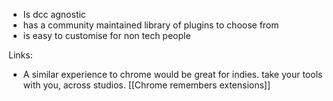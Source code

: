 - Is dcc agnostic
- has a community maintained library of plugins to choose from
- is easy to customise for non tech people

Links:
- A similar experience to chrome would be great for indies.
take your tools with you, across studios.
[[Chrome remembers extensions]]
